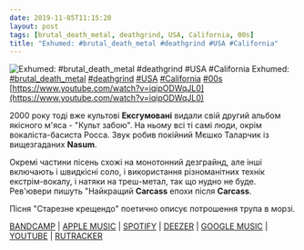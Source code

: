 ```yaml
---
date: 2019-11-05T11:15:20
layout: post
tags: [brutal_death_metal, deathgrind, USA, California, 00s]
title: "Exhumed: #brutal_death_metal #deathgrind #USA #California"
---
```

![Exhumed: #brutal_death_metal #deathgrind #USA #California](https://i.ytimg.com/vi/iqipODWqJL0/hqdefault.jpg)
Exhumed: [#brutal_death_metal](/tags/#brutal_death_metal) [#deathgrind](/tags/#deathgrind) [#USA](/tags/#USA) [#California](/tags/#California) [#00s](/tags/#00s) [https://www.youtube.com/watch?v=iqipODWqJL0](https://www.youtube.com/watch?v=iqipODWqJL0)

2000 року тоді вже культові **Ексгумовані** видали свій другий альбом якісного м&#39;яса - &quot;Культ забою&quot;. На ньому всі ті самі люди, окрім вокаліста-басиста Росса.  Звук робив покійний Мєшко Таларчик із вищезгаданих **Nasum**.

Окремі частини пісень схожі на монотонний дезграйнд, але інші включають і швидкісні соло, і використання різноманітних технік екстрім-вокалу, і натяки на треш-метал, так що нудно не буде. Рев&#39;ювери пишуть &quot;Найкращий **Carcass** епохи після **Carcass**.

Пісня &quot;Старезне крещендо&quot; поетично описує потрошення трупа в морзі.

[BANDCAMP](https://exhumed.bandcamp.com/album/slaughtercult) | [APPLE MUSIC](https://music.apple.com/us/album/slaughtercult/202980446) | [SPOTIFY](https://open.spotify.com/album/5W12gGBllWPbicDNaqtNO4) | [DEEZER](https://www.deezer.com/album/1004008?utm_source=deezer&amp;utm_content=album-1004008&amp;utm_term=1601611822_1572945056&amp;utm_medium=web) | [GOOGLE MUSIC](https://play.google.com/music/m/B2xy2tdvmgf6gnapm62bbgyu4ei?t=Slaughtercult_-_Exhumed) | [YOUTUBE](https://www.youtube.com/playlist?list=OLAK5uy_mocXji7brqPTgq5DmiGEWpIZbRW-5CpRY) | [RUTRACKER](https://rutracker.org/forum/viewtopic.php?t=3607322)